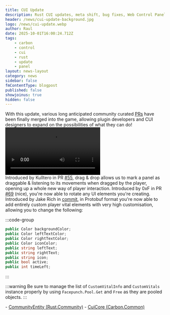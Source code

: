 ```yaml
---
title: CUI Update
description: Rust CUI updates, meta shift, bug fixes, Web Control Panel accounts.
header: /news/cui-update-background.jpg
logo: /news/cui-update.webp
author: Raul
date: 2025-10-01T16:00:24.712Z
tags:
    - carbon
    - control
    - cui
    - rust
    - update
    - panel
layout: news-layout
category: news
sidebar: false
fmContentType: blogpost
published: false
showjoinus: true
hidden: false
---
```


<NewsHeroSection src="https://files.facepunch.com/mattisaac/2025/September/rust_wall_cabinet_1080.jpg">
<NewsSectionTitle text="CUI" author="raulssorban"/>
<NewsSection>
With this update, various long anticipated community curated <a href="https://github.com/Facepunch/Rust.Community" target="_blank">PRs</a> have been finally merged into the game, allowing plugin developers and CUI designers to expand on the possibilities of what they can do!

<NewsSectionSubtitle text="Draggables" author="Kulltero"/>
<video controls src="/news/draggables-demo.mp4"></video><br>
Introduced by Kulltero in PR <a href="https://github.com/Facepunch/Rust.Community/pull/55" target="_blank">#55</a>, drag & drop allows us to mark a panel as draggable & listening to its movements when dragged by the player, opening up a whole new way of player interaction.

<NewsSectionSubtitle text="RectTransform Rotation" author="codefling-0xf"/>
Introduced by 0xF in PR <a href="https://github.com/Facepunch/Rust.Community/pull/69" target="_blank">#69</a> (nice), you're now able to rotate any UI elements you're creating.

<NewsSectionSubtitle text="Custom Vitals" author="Jake-Rich"/>
Introduced by Jake Rich in <a href="https://github.com/Facepunch/Rust.Community/commit/f1eef905473105e7814b984bc5745d4d9cbaa006" target="_blank">commit</a>, in Protobuf format you're now able to add entirely custom player vital elements with very high customisation, allowing you to change the following:

:::code-group
```cs [CustomVitalInfo]
public Color backgroundColor;
public Color leftTextColor;
public Color rightTextColor;
public Color iconColor;
public string leftText;
public string rightText;
public string icon;
public bool active;
public int timeLeft;
```
:::

:::warning
Be sure to manage the list of `CustomVitalInfo` and `CustomVitals` instance properly by using `Facepunch.Pool.Get` and `Free` as they are pooled objects.
:::

<NewsSectionSubtitle text="Sources"/>
- <a href="https://github.com/Facepunch/Rust.Community/blob/master/CommunityEntity.UI.cs" target="_blank">CommunityEntity (Rust.Community)</a> 
- <a href="https://github.com/CarbonCommunity/Carbon.Common/blob/8ea6781a8dd2344c364e4d46baa60eb707c26ccd/src/Oxide/CUI/CuiCore.cs" target="_blank">CuiCore (Carbon.Common)</a> 

</NewsSection>
</NewsHeroSection>

<NewsHeroSection src="https://files.facepunch.com/mattisaac/2025/September/rust_tripod_spotlight_detail_1080.jpg">
<NewsSectionTitle text="Web Control Panel" author="raulssorban"/>
<NewsSection>


</NewsSection>

</NewsHeroSection>

